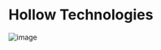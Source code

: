 # Hollow Technologies

![image](https://user-images.githubusercontent.com/45674928/207936491-f200bbb1-d7d0-4af0-b423-8bf524d997f8.png)
